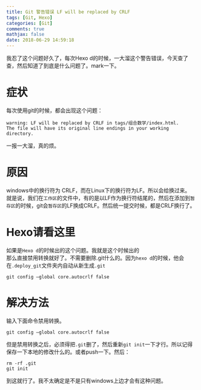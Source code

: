 ```yaml
---
title: Git 警告错误 LF will be replaced by CRLF
tags: [Git, Hexo]
categories: [Git]
comments: true
mathjax: false
date: 2018-06-29 14:59:18
---
```

我忍了这个问题好久了，每次Hexo d的时候，一大溜这个警告错误，今天查了查，然后知道了到底是什么问题了。mark一下。  

<!-- more -->

# 症状
每次使用git的时候，都会出现这个问题：  
```
warning: LF will be replaced by CRLF in tags/组合数学/index.html.
The file will have its original line endings in your working directory.
```
一报一大溜，真的烦。  

# 原因
windows中的换行符为 CRLF，而在Linux下的换行符为LF。所以会给换过来。  
就是说，我们在`工作区`的文件中，有的是以LF作为换行符结尾的，然后在添加到`暂存区`的时候，git会`暂存区`的LF换成CRLF。然后统一提交时候，都是CRLF换行了。  

# Hexo请看这里
如果是`Hexo d`的时候出的这个问题。我就是这个时候出的  
那么直接禁用转换就好了。不需要删除.git什么的。因为`hexo d`的时候，他会在`.deploy_git`文件夹内自动从新生成`.git`  
```
git config –global core.autocrlf false
```

# 解决方法
输入下面命令禁用转换。  
```
git config –global core.autocrlf false
```
但是禁用转换之后，必须得把`.git`删了，然后重新`git init`一下才行。所以记得保存一下本地的修改什么的。或者push一下。然后：  
```
rm -rf .git
git init
```
到这就行了。我不太确定是不是只有windows上边才会有这种问题。  

